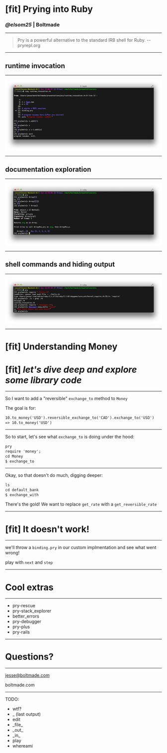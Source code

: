 # [fit] Prying into Ruby
### _**@elsom25**_ | Boltmade
---

> Pry is a powerful alternative to the standard IRB shell for Ruby.
-- pryrepl.org

---

## runtime invocation

---

![inline](./whats-pry_runtime-inv_pry.png)

---

## documentation exploration

---


![inline](./whats-pry_documentation-exp.png)

---

## shell commands and hiding output

---

![inline](./whats-pry_shell_and_hide.png)

---
# [fit] Understanding Money
# [fit] _**let's dive deep and explore some library code**_
---

So I want to add a "reversible" `exchange_to` method to `Money`

The goal is for:

    10.to_money('USD').reversible_exchange_to('CAD').exchange_to('USD')
    => 10.to_money('USD')

---

So to start, let's see what `exchange_to` is doing under the hood:

    pry
    require 'money';
    cd Money
    $ exchange_to

---

Okay, so that doesn't do much, digging deeper:

    ls
	cd default_bank
    $ exchange_with

There's the gold! We want to replace `get_rate` with a `get_reversible_rate`

---
# [fit] It doesn't work!
---

we'll throw a `binding.pry` in our custom implmentation and see what went wrong!

play with `next` and `step`

---
# Cool extras
---

- pry-rescue
- pry-stack_explorer
- better_errors
- pry-debugger
- pry-plus
- pry-rails

---

# Questions?

---

jesse@boltmade.com

boltmade.com

---

TODO:

- wtf?
- _ (last output)
- edit
- \_file\_
- \_out\_
- \_in\_
- play
- whereami

